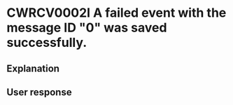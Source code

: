 # CWRCV0002I A failed event with the message ID "0" was saved successfully.

## Explanation

## User response